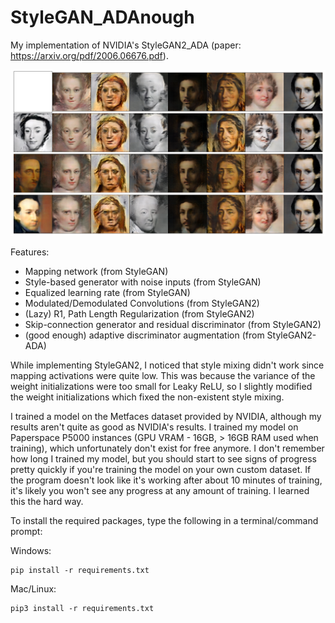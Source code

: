 # StyleGAN_ADAnough
My implementation of NVIDIA's StyleGAN2_ADA (paper: https://arxiv.org/pdf/2006.06676.pdf).

![Style mixing](/figures/styleMix.png)

Features:
 - Mapping network (from StyleGAN)
 - Style-based generator with noise inputs (from StyleGAN)
 - Equalized learning rate (from StyleGAN)
 - Modulated/Demodulated Convolutions (from StyleGAN2)
 - (Lazy) R1, Path Length Regularization (from StyleGAN2)
 - Skip-connection generator and residual discriminator (from StyleGAN2)
 - (good enough) adaptive discriminator augmentation (from StyleGAN2-ADA)

While implementing StyleGAN2, I noticed that style mixing didn't work since mapping activations were quite low. This was because the variance of the weight initializations were too small for Leaky ReLU, so I slightly modified the weight initializations which fixed the non-existent style mixing.

I trained a model on the Metfaces dataset provided by NVIDIA, although my results aren't quite as good as NVIDIA's results. I trained my model on Paperspace P5000 instances (GPU VRAM - 16GB, > 16GB RAM used when training), which unfortunately don't exist for free anymore. I don't remember how long I trained my model, but you should start to see signs of progress pretty quickly if you're training the model on your own custom dataset. If the program doesn't look like it's working after about 10 minutes of training, it's likely you won't see any progress at any amount of training. I learned this the hard way.

To install the required packages, type the following in a terminal/command prompt:

Windows:

    pip install -r requirements.txt

Mac/Linux:

    pip3 install -r requirements.txt
